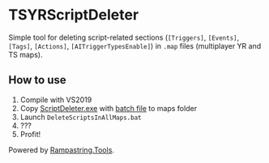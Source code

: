 # TSYRScriptDeleter
Simple tool for deleting script-related sections (`[Triggers]`, `[Events]`, `[Tags]`, `[Actions]`, `[AITriggerTypesEnable]`) in `.map` files (multiplayer YR and TS maps).
## How to use
1. Compile with VS2019
2. Copy [ScriptDeleter.exe](https://github.com/MahBoiDeveloper/TSYRScriptDeleter/releases/tag/v1.0) with [batch file](https://github.com/MahBoiDeveloper/TSYRScriptDeleter/releases/tag/v1.0) to maps folder
3. Launch `DeleteScriptsInAllMaps.bat`
4. ???
5. Profit!

Powered by [Rampastring.Tools](https://github.com/Rampastring/Rampastring.Tools).

